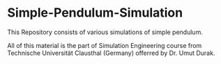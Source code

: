 # Simple-Pendulum-Simulation
This Repository consists of various simulations of simple pendulum.

All of this material is the part of Simulation Engineering course from Technische Universität Clausthal (Germany) offerred by Dr. Umut Durak.
